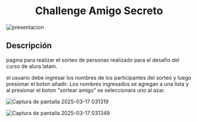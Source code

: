 <h1 align="center">Challenge Amigo Secreto</h1>

![presentacion](https://github.com/user-attachments/assets/52ed0c9a-e3e5-4ef0-b830-afb170aa791d)

<h2>Descripción</h2>
<p>pagina para realizar el sorteo de personas realizado para el desafio del curso de alura latam.</p>


el usuario debe ingresar los nombres de los participantes del sorteo y luego presionar el boton añadir.
Los nombres ingresados se agregan a una lista y al presionar el boton "sortear amigo" se seleccionara uno al azar.

![Captura de pantalla 2025-03-17 031319](https://github.com/user-attachments/assets/8d9de9ba-6369-4be3-8b43-74a55d8f4e8c)


![Captura de pantalla 2025-03-17 031349](https://github.com/user-attachments/assets/45f92997-5873-4b03-a023-6adaf4cf0f28)

